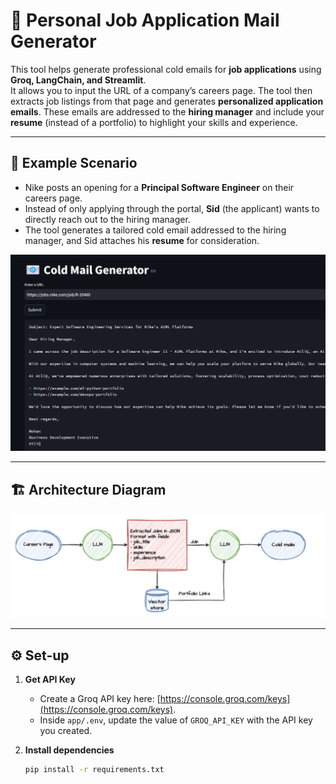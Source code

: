 # 📧 Personal Job Application Mail Generator

This tool helps generate professional cold emails for **job applications** using **Groq, LangChain, and Streamlit**.  
It allows you to input the URL of a company’s careers page. The tool then extracts job listings from that page and generates **personalized application emails**. These emails are addressed to the **hiring manager** and include your **resume** (instead of a portfolio) to highlight your skills and experience.  

---

## 📌 Example Scenario

- Nike posts an opening for a **Principal Software Engineer** on their careers page.  
- Instead of only applying through the portal, **Sid** (the applicant) wants to directly reach out to the hiring manager.  
- The tool generates a tailored cold email addressed to the hiring manager, and Sid attaches his **resume** for consideration.  

![img.png](imgs/img.png)

---

## 🏗️ Architecture Diagram
![img.png](imgs/architecture.png)

---

## ⚙️ Set-up

1. **Get API Key**  
   - Create a Groq API key here: [https://console.groq.com/keys](https://console.groq.com/keys).  
   - Inside `app/.env`, update the value of `GROQ_API_KEY` with the API key you created.  

2. **Install dependencies**  
   ```bash
   pip install -r requirements.txt
